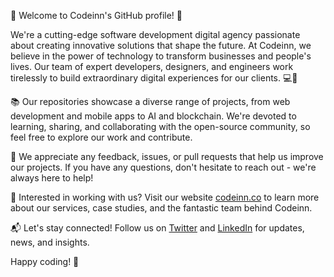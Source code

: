 <!--

**Here are some ideas to get you started:**

🙋‍♀️ A short introduction - what is your organization all about?
🌈 Contribution guidelines - how can the community get involved?
👩‍💻 Useful resources - where can the community find your docs? Is there anything else the community should know?
🍿 Fun facts - what does your team eat for breakfast?
🧙 Remember, you can do mighty things with the power of [Markdown](https://guides.github.com/features/mastering-markdown/)
-->

👋 Welcome to Codeinn's GitHub profile! 🚀

We're a cutting-edge software development digital agency passionate about creating innovative solutions that shape the future. At Codeinn, we believe in the power of technology to transform businesses and people's lives. Our team of expert developers, designers, and engineers work tirelessly to build extraordinary digital experiences for our clients. 💻🌟

📚 Our repositories showcase a diverse range of projects, from web development and mobile apps to AI and blockchain. We're devoted to learning, sharing, and collaborating with the open-source community, so feel free to explore our work and contribute.

🤝 We appreciate any feedback, issues, or pull requests that help us improve our projects. If you have any questions, don't hesitate to reach out - we're always here to help!

💼 Interested in working with us? Visit our website [codeinn.co](https://www.codeinn.co) to learn more about our services, case studies, and the fantastic team behind Codeinn.

📬 Let's stay connected! Follow us on [Twitter](https://twitter.com/CodeinnHQ) and [LinkedIn](https://www.linkedin.com/company/codeinnhq/) for updates, news, and insights.

Happy coding! 🎉
